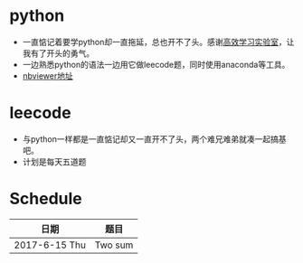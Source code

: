 # python
- 一直惦记着要学python却一直拖延，总也开不了头。感谢[高效学习实验室](https://wx.xiaomiquan.com/dweb/#/index/2455125851)，让我有了开头的勇气。
- 一边熟悉python的语法一边用它做leecode题，同时使用anaconda等工具。
- [nbviewer地址](http://nbviewer.jupyter.org/github/Lyu0709/leecode_python/tree/master/)

# leecode
- 与python一样都是一直惦记却又一直开不了头，两个难兄难弟就凑一起搞基吧。
- 计划是每天五道题

# Schedule
|   日期                 |    题目                |
|:----------------------:|:---------------------:|
|2017-6-15 Thu          | Two sum                |
